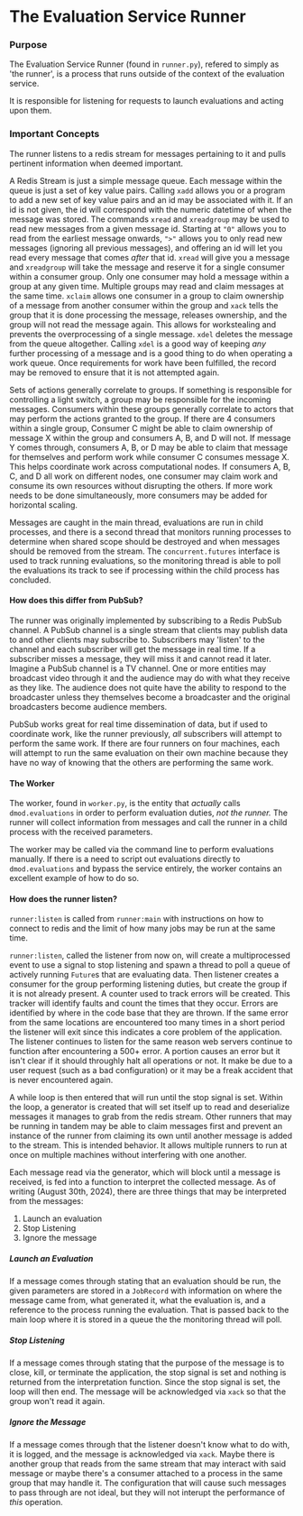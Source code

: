 # The Evaluation Service Runner

### Purpose

The Evaluation Service Runner (found in `runner.py`), refered to simply as 'the runner', is a process that runs outside
of the context of the evaluation service.

It is responsible for listening for requests to launch evaluations and acting upon them.

### Important Concepts

The runner listens to a redis stream for messages pertaining to it and pulls pertinent information when deemed important.

A Redis Stream is just a simple message queue. Each message within the queue is just a set of key value pairs. Calling
`xadd` allows you or a program to add a new set of key value pairs and an id may be associated with it. If an id is not given,
the id will correspond with the numeric datetime of when the message was stored. The commands `xread` and `xreadgroup` 
may be used to read new messages from a given message id. Starting at `"0"` allows you to read from the earliest 
message onwards, `">"` allows you to only read new messages (ignoring all previous messages), and offering an id will 
let you read every message that comes _after_ that id. `xread` will give you a message and `xreadgroup` will take 
the message and reserve it for a single consumer within a consumer group. Only one consumer may hold a message 
within a group at any given time. Multiple groups may read and claim messages at the same time. `xclaim` allows one 
consumer in a group to claim ownership of a message from another consumer within the group and `xack` tells the group 
that it is done processing the message, releases ownership, and the group will not read the message again. This 
allows for workstealing and prevents the overprocessing of a single message. `xdel` deletes the message from the 
queue altogether. Calling `xdel` is a good way of keeping _any_ further processing of a message and is a good thing 
to do when operating a work queue. Once requirements for work have been fulfilled, the record may be removed to 
ensure that it is not attempted again. 

Sets of actions generally correlate to groups. If something is responsible for controlling a light switch, a group 
may be responsible for the incoming messages. Consumers within these groups generally correlate to actors that may 
perform the actions granted to the group. If there are 4 consumers within a single group, Consumer C might be able 
to claim ownership of message X within the group and consumers A, B, and D will not. If message Y comes through, 
consumers A, B, or D may be able to claim that message for themselves and perform work while consumer C consumes 
message X. This helps coordinate work across computational nodes. If consumers A, B, C, and D all work on different 
nodes, one consumer may claim work and consume its own resources without disrupting the others. If more work 
needs to be done simultaneously, more consumers may be added for horizontal scaling.

Messages are caught in the main thread, evaluations are run in child processes, and there is a second thread that 
monitors running processes to determine when shared scope should be destroyed and when messages should be removed 
from the stream. The `concurrent.futures` interface is used to track running evaluations, so the monitoring thread 
is able to poll the evaluations its track to see if processing within the child process has concluded.

#### How does this differ from PubSub?

The runner was originally implemented by subscribing to a Redis PubSub channel. A PubSub channel is a single stream 
that clients may publish data to and other clients may subscribe to. Subscribers may 'listen' to the channel and 
each subscriber will get the message in real time. If a subscriber misses a message, they will miss it and cannot 
read it later. Imagine a PubSub channel is a TV channel. One or more entities may broadcast video through it and the 
audience may do with what they receive as they like. The audience does not quite have the ability to respond to the 
broadcaster unless they themselves become a broadcaster and the original broadcasters become audience members.

PubSub works great for real time dissemination of data, but if used to coordinate work, like the runner previously,
_all_ subscribers will attempt to perform the same work. If there are four runners on four machines, each will 
attempt to run the same evaluation on their own machine because they have no way of knowing that the others are 
performing the same work.

#### The Worker

The worker, found in `worker.py`, is the entity that _actually_ calls `dmod.evaluations` in order to perform 
evaluation duties, _not the runner._ The runner will collect information from messages and call the runner in a 
child process with the received parameters.

The worker may be called via the command line to perform evaluations manually. If there is a need to script out 
evaluations directly to `dmod.evaluations` and bypass the service entirely, the worker contains an excellent example 
of how to do so.

#### How does the runner listen?

`runner:listen` is called from `runner:main` with instructions on how to connect to redis and the limit of how many 
jobs may be run at the same time. 

`runner:listen`, called the listener from now on, will create a multiprocessed event to use a signal to stop 
listening and spawn a thread to poll a queue of actively running `Future`s that are evaluating data. Then listener
creates a consumer for the group performing listening duties, but create the group if it is not already present.
A counter used to track errors will be created. This tracker will identify faults and count the times that they occur.
Errors are identified by where in the code base that they are thrown. If the same error from the same locations are
encountered too many times in a short period the listener will exit since this indicates a core problem of the 
application. The listener continues to listen for the same reason web servers continue to function after encountering a
500+ error. A portion causes an error but it isn't clear if it should throughly halt all operations or not. It make be
due to a user request (such as a bad configuration) or it may be a freak accident that is never encountered again.

A while loop is then entered that will run until the stop signal is set. Within the loop, a generator is created that
will set itself up to read and deserialize messages it manages to grab from the redis stream. Other runners that may
be running in tandem may be able to claim messages first and prevent an instance of the runner from claiming its own
until another message is added to the stream. This is intended behavior. It allows multiple runners to run at once
on multiple machines without interfering with one another.

Each message read via the generator, which will block until a message is received, is fed into a function to interpret
the collected message. As of writing (August 30th, 2024), there are three things that may be interpreted from the
messages:

1. Launch an evaluation
2. Stop Listening
3. Ignore the message

##### Launch an Evaluation

If a message comes through stating that an evaluation should be run, the given parameters are stored in a `JobRecord`
with information on where the message came from, what generated it, what the evaluation is, and a reference to the
process running the evaluation. That is passed back to the main loop where it is stored in a queue the the monitoring
thread will poll.

##### Stop Listening

If a message comes through stating that the purpose of the message is to close, kill, or terminate the application,
the stop signal is set and nothing is returned from the interpretation function. Since the stop signal is set,
the loop will then end. The message will be acknowledged via `xack` so that the group won't read it again.

##### Ignore the Message

If a message comes through that the listener doesn't know what to do with, it is logged, and the message is
acknowledged via `xack`. Maybe there is another group that reads from the same stream that may interact with said
message or maybe there's a consumer attached to a process in the same group that may handle it. The configuration
that will cause such messages to pass through are not ideal, but they will not interupt the performance of _this_
operation.